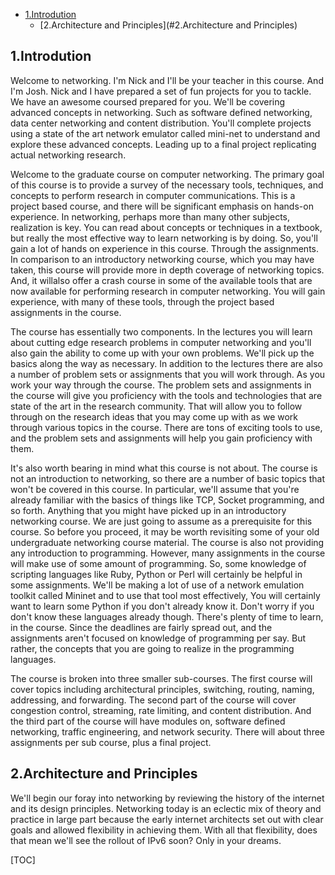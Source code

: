* [1.Introdution](#1.Introdution)
  * [2.Architecture and Principles](#2.Architecture and Principles)

## 1.Introdution

Welcome to networking. I'm Nick and I'll be your teacher in this course. And I'm Josh. Nick and I have prepared a set of fun projects for you to tackle. We have an awesome coursed prepared for you. We'll be covering advanced concepts in networking. Such as software defined networking, data center networking and content distribution. You'll complete projects using a state of the art network emulator called mini-net to understand and explore these advanced concepts. Leading up to a final project replicating actual networking research.

Welcome to the graduate course on computer networking. The primary goal of this course is to provide a survey of the necessary tools, techniques, and concepts to perform research in computer communications. This is a project based course, and there will be significant emphasis on hands-on experience. In networking, perhaps more than many other subjects, realization is key. You can read about concepts or techniques in a textbook, but really the most effective way to learn networking is by doing. So, you'll gain a lot of hands on experience in this course. Through the assignments. In comparison to an introductory networking course, which you may have taken, this course will provide more in depth coverage of networking topics. And, it willalso offer a crash course in some of the available tools that are now available for performing research in computer networking. You will gain experience, with many of these tools, through the project based assignments in the course.

The course has essentially two components. In the lectures you will learn about cutting edge research problems in computer networking and you'll also gain the ability to come up with your own problems. We'll pick up the basics along the way as necessary. In addition to the lectures there are also a number of problem sets or assignments that you will work through. As you work your way through the course. The problem sets and assignments in the course will give you proficiency with the tools and technologies that are state of the art in the research community. That will allow you to follow through on the research ideas that you may come up with as we work through various topics in the course. There are tons of exciting tools to use, and the problem sets and assignments will help you gain proficiency with them.

It's also worth bearing in mind what this course is not about. The course is not an introduction to networking, so there are a number of basic topics that won't be covered in this course. In particular, we'll assume that you're already familiar with the basics of things like TCP, Socket programming, and so forth. Anything that you might have picked up in an introductory networking course. We are just going to assume as a prerequisite for this course. So before you proceed, it may be worth revisiting some of your old undergraduate networking course material. The course is also not providing any introduction to programming. However, many assignments in the course will make use of some amount of programming. So, some knowledge of scripting languages like Ruby, Python or Perl will certainly be helpful in some assignments. We'll be making a lot of use of a network emulation toolkit called Mininet and to use that tool most effectively, You will certainly want to learn some Python if you don't already know it. Don't worry if you don't know these languages already though. There's plenty of time to learn, in the course. Since the deadlines are fairly spread out, and the assignments aren't focused on knowledge of programming per say. But rather, the concepts that you are going to realize in the programming languages.

The course is broken into three smaller sub-courses. The first course will cover topics including architectural principles, switching, routing, naming, addressing, and forwarding. The second part of the course will cover congestion control, streaming, rate limiting, and content distribution. And the third part of the course will have modules on, software defined networking, traffic engineering, and network security. There will about three assignments per sub course, plus a final project.

## 2.Architecture and Principles

We'll begin our foray into networking by reviewing the history of the internet and its design principles. Networking today is an eclectic mix of theory and practice in large part because the early internet architects set out with clear goals and allowed flexibility in achieving them. With all that flexibility, does that mean we'll see the rollout of IPv6 soon? Only in your dreams.


[TOC]
